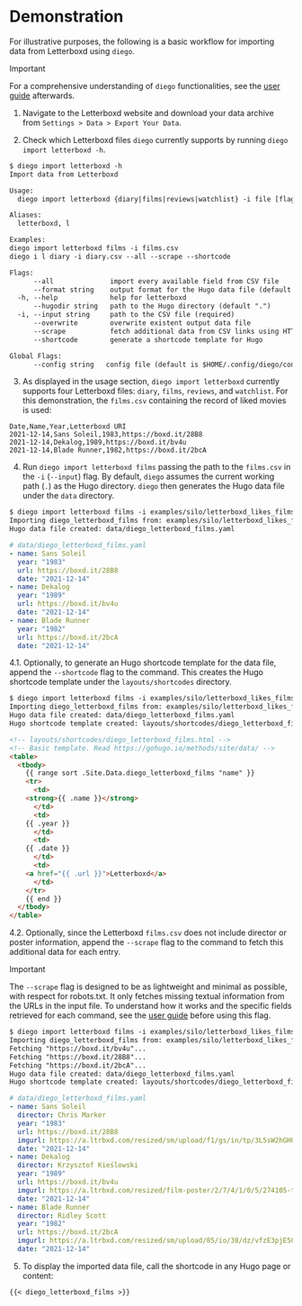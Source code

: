 # Demonstration

For illustrative purposes, the following is a basic workflow for importing data from Letterboxd using `diego`.

> [!IMPORTANT]
> For a comprehensive understanding of `diego` functionalities, see the [user guide](user_guide.md) afterwards.

1. Navigate to the Letterboxd website and download your data archive from `Settings > Data > Export Your Data`.

2. Check which Letterboxd files `diego` currently supports by running `diego import letterboxd -h`.

```txt
$ diego import letterboxd -h
Import data from Letterboxd

Usage:
  diego import letterboxd {diary|films|reviews|watchlist} -i file [flags]

Aliases:
  letterboxd, l

Examples:
diego import letterboxd films -i films.csv
diego i l diary -i diary.csv --all --scrape --shortcode

Flags:
      --all              import every available field from CSV file
      --format string    output format for the Hugo data file (default "yaml")
  -h, --help             help for letterboxd
      --hugodir string   path to the Hugo directory (default ".")
  -i, --input string     path to the CSV file (required)
      --overwrite        overwrite existent output data file
      --scrape           fetch additional data from CSV links using HTTP
      --shortcode        generate a shortcode template for Hugo

Global Flags:
      --config string   config file (default is $HOME/.config/diego/config.yaml)
```

3. As displayed in the usage section, `diego import letterboxd` currently supports four Letterboxd files: `diary`, `films`, `reviews`, and `watchlist`. For this demonstration, the `films.csv` containing the record of liked movies is used:

```csv
Date,Name,Year,Letterboxd URI
2021-12-14,Sans Soleil,1983,https://boxd.it/28B8
2021-12-14,Dekalog,1989,https://boxd.it/bv4u
2021-12-14,Blade Runner,1982,https://boxd.it/2bcA
```

4. Run `diego import letterboxd films` passing the path to the `films.csv` in the `-i` (`--input`) flag. By default, `diego` assumes the current working path (`.`) as the Hugo directory. `diego` then generates the Hugo data file under the `data` directory.

```txt
$ diego import letterboxd films -i examples/silo/letterboxd_likes_films.csv
Importing diego_letterboxd_films from: examples/silo/letterboxd_likes_films.csv
Hugo data file created: data/diego_letterboxd_films.yaml
```

```yaml
# data/diego_letterboxd_films.yaml
- name: Sans Soleil
  year: "1983"
  url: https://boxd.it/28B8
  date: "2021-12-14"
- name: Dekalog
  year: "1989"
  url: https://boxd.it/bv4u
  date: "2021-12-14"
- name: Blade Runner
  year: "1982"
  url: https://boxd.it/2bcA
  date: "2021-12-14"
```

4.1. Optionally, to generate an Hugo shortcode template for the data file, append the `--shortcode` flag to the command. This creates the Hugo shortcode template under the `layouts/shortcodes` directory.

```txt
$ diego import letterboxd films -i examples/silo/letterboxd_likes_films.csv --shortcode
Importing diego_letterboxd_films from: examples/silo/letterboxd_likes_films.csv
Hugo data file created: data/diego_letterboxd_films.yaml
Hugo shortcode template created: layouts/shortcodes/diego_letterboxd_films.html
```

```html
<!-- layouts/shortcodes/diego_letterboxd_films.html -->
<!-- Basic template. Read https://gohugo.io/methods/site/data/ -->
<table>
  <tbody>
    {{ range sort .Site.Data.diego_letterboxd_films "name" }}
    <tr>
      <td>
	<strong>{{ .name }}</strong>
      </td>
      <td>
	{{ .year }}
      </td>
      <td>
	{{ .date }}
      </td>
      <td>
	<a href="{{ .url }}">Letterboxd</a>
      </td>
    </tr>
    {{ end }}
  </tbody>
</table>
```

4.2. Optionally, since the Letterboxd `films.csv` does not include director or poster information, append the `--scrape` flag to the command to fetch this additional data for each entry.

> [!IMPORTANT]
> The `--scrape` flag is designed to be as lightweight and minimal as possible, with respect for robots.txt. It only fetches missing textual information from the URLs in the input file. To understand how it works and the specific fields retrieved for each command, see the [user guide](user_guide.md) before using this flag.

```txt
$ diego import letterboxd films -i examples/silo/letterboxd_likes_films.csv --shortcode --scrape
Importing diego_letterboxd_films from: examples/silo/letterboxd_likes_films.csv
Fetching "https://boxd.it/bv4u"...
Fetching "https://boxd.it/28B8"...
Fetching "https://boxd.it/2bcA"...
Hugo data file created: data/diego_letterboxd_films.yaml
Hugo shortcode template created: layouts/shortcodes/diego_letterboxd_films.html
```

```yaml
# data/diego_letterboxd_films.yaml
- name: Sans Soleil
  director: Chris Marker
  year: "1983"
  url: https://boxd.it/28B8
  imgurl: https://a.ltrbxd.com/resized/sm/upload/f1/gs/in/tp/3L5sW2hGHQmNfVBdOsonSfGzSrN-0-500-0-750-crop.jpg
  date: "2021-12-14"
- name: Dekalog
  director: Krzysztof Kieślowski
  year: "1989"
  url: https://boxd.it/bv4u
  imgurl: https://a.ltrbxd.com/resized/film-poster/2/7/4/1/0/5/274105-the-decalogue-0-500-0-750-crop.jpg
  date: "2021-12-14"
- name: Blade Runner
  director: Ridley Scott
  year: "1982"
  url: https://boxd.it/2bcA
  imgurl: https://a.ltrbxd.com/resized/sm/upload/85/io/38/dz/vfzE3pjE5G7G7kcZWrA3fnbZo7V-0-500-0-750-crop.jpg
  date: "2021-12-14"
```

5. To display the imported data file, call the shortcode in any Hugo page or content:

```
{{< diego_letterboxd_films >}}
```
